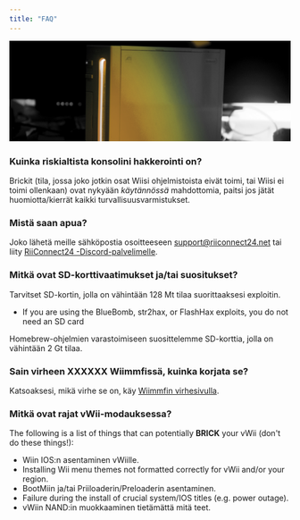 ```yaml
---
title: "FAQ"
---
```


![RiiConnect24 Wii Logo Yellow](/images/Wii_Yellow_Gray.jpg)

### Kuinka riskialtista konsolini hakkerointi on?
Brickit (tila, jossa joko jotkin osat Wiisi ohjelmistoista eivät toimi, tai Wiisi ei toimi ollenkaan) ovat nykyään *käytännössä* mahdottomia, paitsi jos jätät huomiotta/kierrät kaikki turvallisuusvarmistukset.

### Mistä saan apua?
Joko lähetä meille sähköpostia osoitteeseen support@riiconnect24.net tai liity [RiiConnect24 -Discord-palvelimelle](https://discord.gg/b4Y7jfD).

### Mitkä ovat SD-korttivaatimukset ja/tai suositukset?
Tarvitset SD-kortin, jolla on vähintään 128 Mt tilaa suorittaaksesi exploitin.

- If you are using the BlueBomb, str2hax, or FlashHax exploits, you do not need an SD card

Homebrew-ohjelmien varastoimiseen suosittelemme SD-korttia, jolla on vähintään 2 Gt tilaa.

### Sain virheen XXXXXX Wiimmfissä, kuinka korjata se?
Katsoaksesi, mikä virhe se on, käy [Wiimmfin virhesivulla](https://wiimmfi.de/error).

### Mitkä ovat rajat vWii-modauksessa?
The following is a list of things that can potentially **BRICK** your vWii (don't do these things!):
* Wiin IOS:n asentaminen vWiille.
* Installing Wii menu themes not formatted correctly for vWii and/or your region.
* BootMiin ja/tai Priiloaderin/Preloaderin asentaminen.
* Failure during the install of crucial system/IOS titles (e.g. power outage).
* vWiin NAND:in muokkaaminen tietämättä mitä teet.
